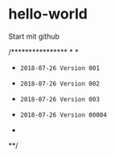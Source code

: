 # hello-world
Start mit github

/****************
*
*
*     2018-07-26 Version 001
*     2018-07-26 Version 002
*     2018-07-26 Version 003
*     2018-07-26 Version 00004
*
**/
